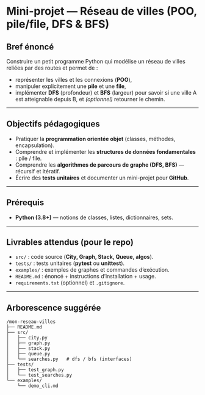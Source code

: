 # Mini-projet — Réseau de villes (POO, pile/file, DFS & BFS)

## Bref énoncé
Construire un petit programme Python qui modélise un réseau de villes reliées par des routes et permet de :
- représenter les villes et les connexions (**POO**),
- manipuler explicitement une **pile** et une **file**,
- implémenter **DFS** (profondeur) et **BFS** (largeur) pour savoir si une ville A est atteignable depuis B, et *(optionnel)* retourner le chemin.

---

## Objectifs pédagogiques
- Pratiquer la **programmation orientée objet** (classes, méthodes, encapsulation).
- Comprendre et implémenter les **structures de données fondamentales** : pile / file.
- Comprendre les **algorithmes de parcours de graphe (DFS, BFS)** — récursif et itératif.
- Écrire des **tests unitaires** et documenter un mini-projet pour **GitHub**.

---

## Prérequis
- **Python (3.8+)** — notions de classes, listes, dictionnaires, sets.

---

## Livrables attendus (pour le repo)
- `src/` : code source (**City, Graph, Stack, Queue, algos**).
- `tests/` : tests unitaires (**pytest** ou **unittest**).
- `examples/` : exemples de graphes et commandes d’exécution.
- `README.md` : énoncé + instructions d’installation + usage.
- `requirements.txt` (optionnel) et `.gitignore`.

---

## Arborescence suggérée
    /mon-reseau-villes
    ├── README.md
    ├── src/
    │   ├── city.py
    │   ├── graph.py
    │   ├── stack.py
    │   ├── queue.py
    │   └── searches.py   # dfs / bfs (interfaces)
    ├── tests/
    │   ├── test_graph.py
    │   └── test_searches.py
    └── examples/
        └── demo_cli.md
